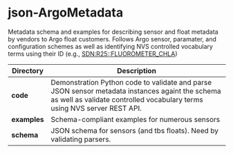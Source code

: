 # json-ArgoMetadata

Metadata schema and examples for describing sensor and float metadata by vendors to Argo float customers.
Follows Argo sensor, paramater, and configuration schemes as well as identifying NVS controlled vocabulary terms using their ID (e.g., [SDN:R25::FLUOROMETER_CHLA](http://vocab.nerc.ac.uk/collection/R25/current/FLUOROMETER_CHLA/))

| Directory | Description|
| --- | --- |
| **code** | Demonstration Python code to validate and parse JSON sensor metadata instances againt the schema as well as validate controlled vocabulary terms using NVS server REST API.|
| **examples** | Schema-compliant examples for numerous sensors|
| **schema** | JSON schema for sensors (and tbs floats).  Need by validating parsers.|

